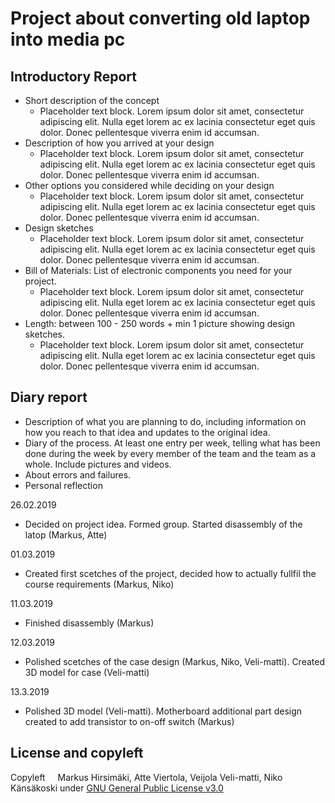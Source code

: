 # Project about converting old laptop into media pc

## Introductory Report
* Short description of the concept
    * Placeholder text block. Lorem ipsum dolor sit amet, consectetur adipiscing elit. Nulla eget lorem ac ex lacinia consectetur eget quis dolor. Donec pellentesque viverra enim id accumsan.
* Description of how you arrived at your design
    * Placeholder text block. Lorem ipsum dolor sit amet, consectetur adipiscing elit. Nulla eget lorem ac ex lacinia consectetur eget quis dolor. Donec pellentesque viverra enim id accumsan.
* Other options you considered while deciding on your design
    * Placeholder text block. Lorem ipsum dolor sit amet, consectetur adipiscing elit. Nulla eget lorem ac ex lacinia consectetur eget quis dolor. Donec pellentesque viverra enim id accumsan.
* Design sketches
    * Placeholder text block. Lorem ipsum dolor sit amet, consectetur adipiscing elit. Nulla eget lorem ac ex lacinia consectetur eget quis dolor. Donec pellentesque viverra enim id accumsan.
* Bill of Materials: List of electronic components you need for your project.
    * Placeholder text block. Lorem ipsum dolor sit amet, consectetur adipiscing elit. Nulla eget lorem ac ex lacinia consectetur eget quis dolor. Donec pellentesque viverra enim id accumsan.
* Length: between 100 - 250 words + min 1 picture showing design sketches.
    * Placeholder text block. Lorem ipsum dolor sit amet, consectetur adipiscing elit. Nulla eget lorem ac ex lacinia consectetur eget quis dolor. Donec pellentesque viverra enim id accumsan.

## Diary report

* Description of what you are planning to do, including information on how you reach to that idea and updates to the original idea.
* Diary of the process. At least one entry per week, telling what has been done during the week by every member of the team and the team as a whole. Include pictures and videos.
* About errors and failures.
* Personal reflection

26.02.2019
* Decided on project idea. Formed group. Started disassembly of the latop (Markus, Atte)

01.03.2019
* Created first scetches of the project, decided how to actually fullfil the course requirements (Markus, Niko)

11.03.2019
* Finished disassembly (Markus)

12.03.2019
* Polished scetches of the case design (Markus, Niko, Veli-matti). Created 3D model for case (Veli-matti)

13.3.2019
* Polished 3D model (Veli-matti). Motherboard additional part design created to add transistor to on-off switch (Markus)


## License and copyleft
Copyleft <img src="https://raw.githubusercontent.com/hirsimaki-markus/arduino-PS2-to-USB/master/images/copyleft.png" width="12" height="12"/> Markus Hirsimäki, Atte Viertola, Veijola Veli-matti, Niko Känsäkoski under [GNU General Public License v3.0](https://choosealicense.com/licenses/lgpl-3.0/)
